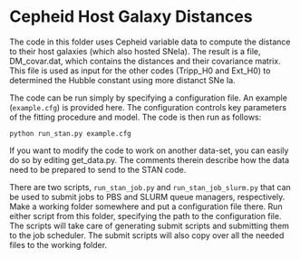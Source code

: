 # Cepheid Host Galaxy Distances

The code in this folder uses Cepheid variable data to compute the distance to their host galaxies (which also
hosted SNeIa). The result is a file, DM_covar.dat, which contains the distances and their covariance matrix.
This file is used as input for the other codes (Tripp_H0 and Ext_H0) to determined the Hubble constant using
more distanct SNe Ia.

The code can be run simply by specifying a configuration file. An example (`example.cfg`) is provided here.
The configuration controls key parameters of the fitting procedure and model. The code is then run as
follows:
  
  `python run_stan.py example.cfg`

If you want to modify the code to work on another data-set, you can easily do so by editing get_data.py. The
comments therein describe how the data need to be prepared to send to the STAN code.

There are two scripts, `run_stan_job.py` and `run_stan_job_slurm.py` that can be used to submit jobs to
PBS and SLURM queue managers, respectively. Make a working folder somewhere and put a configuration file there.
Run either script from this folder, specifying the path to the configuration file. The scripts will take
care of generating submit scripts and submitting them to the job scheduler. The submit scripts will also
copy over all the needed files to the working folder.
